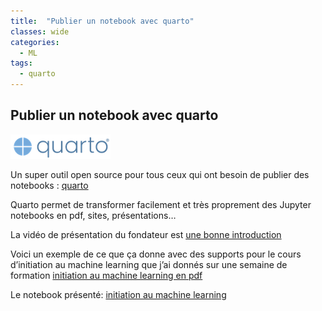 ```yaml
---
title:  "Publier un notebook avec quarto"
classes: wide
categories:
  - ML
tags:
  - quarto
---
```


## Publier un notebook avec quarto

![quarto logo](/assets/images/quarto.png)

Un super outil open source pour tous ceux qui ont besoin de publier des notebooks : [quarto](https://quarto.org/)

Quarto permet de transformer facilement et très proprement des Jupyter notebooks en pdf, sites, présentations…

La vidéo de présentation du fondateur est [une bonne introduction](https://www.youtube.com/watch?v=nllKcuX7rEc)

Voici un exemple de ce que ça donne avec des supports pour le cours d’initiation au machine learning que j’ai donnés sur une semaine de formation [initiation au machine learning en pdf](/assets/pdf/init-ml.pdf)


Le notebook présenté: [initiation au machine learning](https://github.com/neodelphis/initiation-machine-learning/blob/main/publication/init-ml.ipynb)

